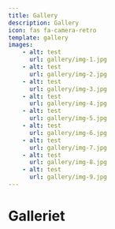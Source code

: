 ```yaml
---
title: Gallery
description: Gallery
icon: fas fa-camera-retro
template: gallery
images: 
    - alt: test
      url: gallery/img-1.jpg
    - alt: test
      url: gallery/img-2.jpg
    - alt: test
      url: gallery/img-3.jpg
    - alt: test
      url: gallery/img-4.jpg
    - alt: test
      url: gallery/img-5.jpg
    - alt: test
      url: gallery/img-6.jpg
    - alt: test
      url: gallery/img-7.jpg
    - alt: test
      url: gallery/img-8.jpg
    - alt: test
      url: gallery/img-9.jpg
---
```

Galleriet 
================
